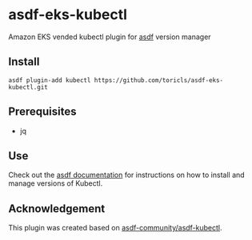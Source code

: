 # asdf-eks-kubectl

Amazon EKS vended kubectl plugin for [asdf](https://github.com/asdf-vm/asdf) version manager

## Install

```
asdf plugin-add kubectl https://github.com/toricls/asdf-eks-kubectl.git
```

## Prerequisites

- jq

## Use

Check out the [asdf documentation](https://asdf-vm.com/#/core-manage-versions?id=install-version) for instructions on how to install and manage versions of Kubectl.

## Acknowledgement

This plugin was created based on [asdf-community/asdf-kubectl](https://github.com/asdf-community/asdf-kubectl).
